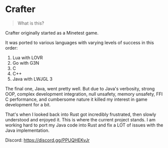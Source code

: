 # Crafter

> What is this?

Crafter originally started as a Minetest game.

It was ported to various languages with varying levels of success in this order:

1. Lua with LOVR
2. Go with G3N
3. C
4. C++
5. Java with LWJGL 3

The final one, Java, went pretty well. But due to Java's verbosity, strong OOP, complex development integration, null unsafety, memory unsafety, FFI C performance, and cumbersome nature it killed my interest in game development for a bit. 

That's when I looked back into Rust got incredibly frustrated, then slowly understood and enjoyed it. This is where the current project stands. I am working hard to port my Java code into Rust and fix a LOT of issues with the Java implementation.

Discord: https://discord.gg/PPUQHEKvJr

